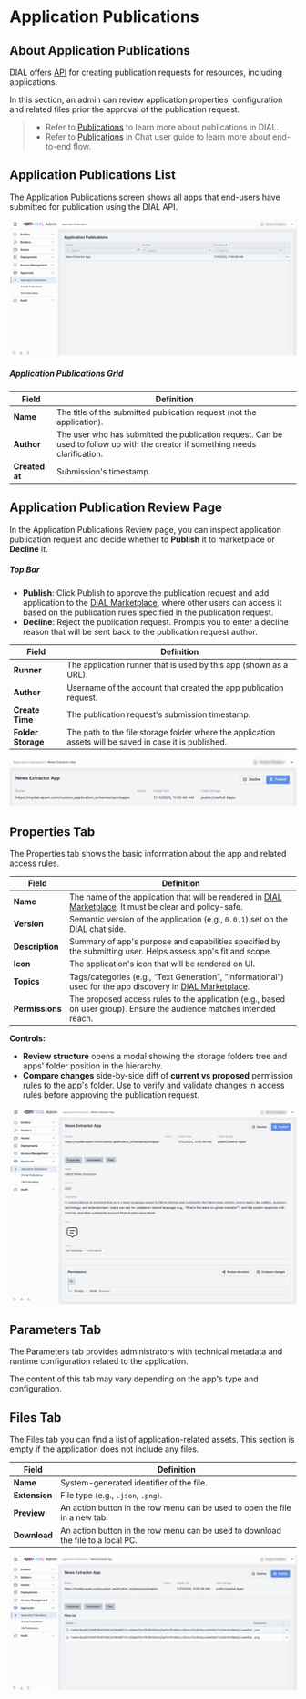 # Application Publications

## About Application Publications

DIAL offers [API](https://dialx.ai/dial_api#tag/Publications/operation/createPublication) for creating publication requests for resources, including applications.

In this section, an admin can review application properties, configuration and related files prior the approval of the publication request.

> * Refer to [Publications](/docs/platform/7.collaboration-intro.md#publication) to learn more about publications in DIAL.
> * Refer to [Publications](/docs/tutorials/0.user-guide.md#publications) in Chat user guide to learn more about end-to-end flow.


## Application Publications List

The Application Publications screen shows all apps that end-users have submitted for publication using the DIAL API. 

![ ](img/93.png)

##### Application Publications Grid

| Field            | Definition                                                                                                                      |
|------------------|---------------------------------------------------------------------------------------------------------------------------------|
| **Name**         | The title of the submitted publication request (not the application).                                                           |
| **Author**       | The user who has submitted the publication request. Can be used to follow up with the creator if something needs clarification. |
| **Created at**   | Submission's timestamp.                                                                                                         |


## Application Publication Review Page

In the Application Publications Review page, you can inspect application publication request and decide whether to **Publish** it to marketplace or **Decline** it.

##### Top Bar

* **Publish**: Click Publish to approve the publication request and add application to the [DIAL Marketplace](/docs/tutorials/0.user-guide.md#dial-marketplace-home-page), where other users can access it based on the publication rules specified in the publication request.
* **Decline**: Reject the publication request. Prompts you to enter a decline reason that will be sent back to the publication request author.

| Field               | Definition                                                                                               |
|---------------------|----------------------------------------------------------------------------------------------------------|
| **Runner**          | The application runner that is used by this app (shown as a URL).                                        |
| **Author**          | Username of the account that created the app publication request.                                        |
| **Create Time**     | The publication request's submission timestamp.                                                          |
| **Folder Storage**  | The path to the file storage folder where the application assets will be saved in case it is published.  |

![](img/94.png)


## Properties Tab

The Properties tab shows the basic information about the app and related access rules. 

| Field            | Definition                                                                                                                                                               |
|------------------|--------------------------------------------------------------------------------------------------------------------------------------------------------------------------|
| **Name**         | The name of the application that will be rendered in [DIAL Marketplace](/docs/tutorials/0.user-guide.md#dial-marketplace-home-page). It must be clear and policy-safe.   |
| **Version**      | Semantic version of the application (e.g., `0.0.1`) set on the DIAL chat side.                                                                                           |
| **Description**  | Summary of app's purpose and capabilities specified by the submitting user. Helps assess app's fit and scope.                                                            |
| **Icon**         | The application's icon that will be rendered on UI.                                                                                                                      |
| **Topics**       | Tags/categories (e.g., “Text Generation”, “Informational”) used for the app discovery in [DIAL Marketplace](/docs/tutorials/0.user-guide.md#dial-marketplace-home-page). |
| **Permissions**  | The proposed access rules to the application (e.g., based on user group). Ensure the audience matches intended reach.                                                    |

**Controls:**
* **Review structure** opens a modal showing the storage folders tree and apps' folder position in the hierarchy.
* **Compare changes** side-by-side diff of **current vs proposed** permission rules to the app's folder. Use to verify and validate changes in access rules before approving the publication request.

![](img/95.png)

## Parameters Tab

The Parameters tab provides administrators with technical metadata and runtime configuration related to the application. 

The content of this tab may vary depending on the app's type and configuration.


## Files Tab

The Files tab you can find a list of application-related assets. This section is empty if the application does not include any files.

| Field         | Definition                                                                       |
|---------------|----------------------------------------------------------------------------------|
| **Name**      | System-generated identifier of the file.                                         |
| **Extension** | File type (e.g., `.json`, `.png`).                                               |
| **Preview**   | An action button in the row menu can be used to open the file in a new tab.      |
| **Download**  | An action button in the row menu can be used to download the file to a local PC. |

![](img/96.png)

